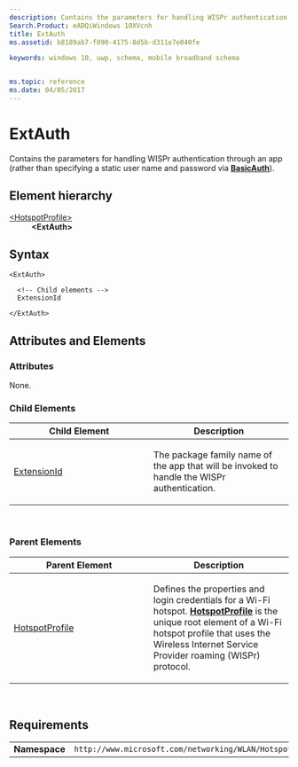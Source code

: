 ```yaml
---
description: Contains the parameters for handling WISPr authentication through an app.
Search.Product: eADQiWindows 10XVcnh
title: ExtAuth
ms.assetid: b8189ab7-f090-4175-8d5b-d311e7e040fe

keywords: windows 10, uwp, schema, mobile broadband schema


ms.topic: reference
ms.date: 04/05/2017
---
```


# ExtAuth


Contains the parameters for handling WISPr authentication through an app (rather than specifying a static user name and password via [**BasicAuth**](element-basicauth.md)).

## Element hierarchy

<dl>
<dt><a href="element-hotspotprofile.md">&lt;HotspotProfile&gt;</a></dt>
<dd><b>&lt;ExtAuth&gt;</b></dd>
</dl>

## Syntax

``` syntax
<ExtAuth>

  <!-- Child elements -->
  ExtensionId

</ExtAuth>
```

## Attributes and Elements


### Attributes

None.

### Child Elements

<table>
<colgroup>
<col width="50%" />
<col width="50%" />
</colgroup>
<thead>
<tr class="header">
<th>Child Element</th>
<th>Description</th>
</tr>
</thead>
<tbody>
<tr class="odd">
<td><a href="element-extensionid.md">ExtensionId</a> </td>
<td><p>The package family name of the app that will be invoked to handle the WISPr authentication.</p></td>
</tr>
</tbody>
</table>

 

### Parent Elements

<table>
<colgroup>
<col width="50%" />
<col width="50%" />
</colgroup>
<thead>
<tr class="header">
<th>Parent Element</th>
<th>Description</th>
</tr>
</thead>
<tbody>
<tr class="odd">
<td><a href="element-hotspotprofile.md">HotspotProfile</a> </td>
<td><p>Defines the properties and login credentials for a Wi-Fi hotspot. <a href="element-hotspotprofile.md"><strong>HotspotProfile</strong></a>  is the unique root element of a Wi-Fi hotspot profile that uses the Wireless Internet Service Provider roaming (WISPr) protocol.</p></td>
</tr>
</tbody>
</table>

 

## Requirements

|          |         |
|----------|--------------|
| **Namespace** | `http://www.microsoft.com/networking/WLAN/HotspotProfile/v1` |

 

 



